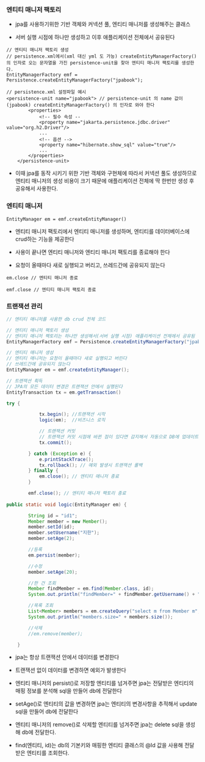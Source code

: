 ### 엔티티 매니저 팩토리

* jpa를 사용하기위한 기반 객체와 커넥션 풀, 엔티티 매니저를 생성해주는 클래스

* 서버 실행 시점에 하나만 생성하고 이후 애플리케이션 전체에서 공유된다

```
// 엔티티 매니저 팩토리 생성
// persistence.xml에서(xml 대신 yml 도 가능) createEntityManagerFactory() 의 인자로 오는 문자열을 가진 persistence-unit을 찾아 엔티티 매니저 팩토리를 생성한다. 
EntityManagerFactory emf = Persistence.createEntityManagerFactory("jpabook");

// persistence.xml 설정파일 예시
<persistence-unit name="jpabook"> // persistence-unit 의 name 값이(jpabook) createEntityManagerFactory() 의 인자로 와야 한다
        <properties>
            <!-- 필수 속성 --
            <property name="jakarta.persistence.jdbc.driver" value="org.h2.Driver"/>
            ...
            <!-- 옵션 -->
            <property name="hibernate.show_sql" value="true"/>
            ...
        </properties>
    </persistence-unit>
```

* 이때 jpa를 동작 시키기 위한 기반 객체와 구현체에 따라서 커넥션 풀도 생성하므로 엔티티 매니저의 생성 비용이 크기 때문에 애플리케이션 전체에 딱 한번만 생성 후 공유해서 사용한다.


### 엔티티 매니저

```
EntityManager em = emf.createEntityManager()
```

* 엔티티 매니저 팩토리에서 엔티티 매니저를 생성하며, 엔티티를 데이터베이스에 crud하는 기능을 제공한다

* 사용이 끝나면 엔티티 매니저와 엔티티 매니저 팩토리를 종료해야 한다

* 요청이 올때마다 새로 실행되고 버리고, 쓰레드간에 공유되지 않는다

```
em.close // 엔티티 매니저 종료

emf.close // 엔티티 매니저 팩토리 종료
```

### 트랜잭션 관리

```java
// 엔티티 매니저를 사용한 db crud 전체 코드

// 엔티티 매니저 팩토리 생성
// 엔티티 매니저 팩토리는 하나만 생성해서(서버 실행 시점) 애플리케이션 전체에서 공유됨
EntityManagerFactory emf = Persistence.createEntityManagerFactory("jpabook");

// 엔티티 매니저 생성
// 엔티티 매니저는 요청이 올때마다 새로 실행되고 버린다
// 쓰레드간에 공유되지 않는다
EntityManager em = emf.createEntityManager(); 

// 트랜잭션 획득
// JPA의 모든 데이터 변경은 트랜잭션 안에서 실행된다
EntityTransaction tx = em.getTransaction() 

try {

            tx.begin(); //트랜잭션 시작
            logic(em);  //비즈니스 로직

            // 트랜잭션 커밋
            // 트랜잭션 커밋 시점에 바뀐 점이 있다면 감지해서 자동으로 DB에 업데이트 쿼리 실행
            tx.commit();

        } catch (Exception e) {
            e.printStackTrace();
            tx.rollback(); // 예외 발생시 트랜잭션 롤백
        } finally {
            em.close(); // 엔티티 매니저 종료
        }

        emf.close(); // 엔티티 매니저 팩토리 종료
    
public static void logic(EntityManager em) {

        String id = "id1";
        Member member = new Member();
        member.setId(id);
        member.setUsername("지한");
        member.setAge(2);

        //등록
        em.persist(member);

        //수정
        member.setAge(20);

        //한 건 조회
        Member findMember = em.find(Member.class, id);
        System.out.println("findMember=" + findMember.getUsername() + ", age=" + findMember.getAge());

        //목록 조회
        List<Member> members = em.createQuery("select m from Member m", Member.class).getResultList();
        System.out.println("members.size=" + members.size());

        //삭제
        //em.remove(member);

    }
```

* jpa는 항상 트랜잭션 안에서 데이터를 변경한다

* 트랜잭션 없이 데이터를 변경하면 예외가 발생한다

* 엔티티 매니저의 persist()로 저장할 엔티티를 넘겨주면 jpa는 전달받은 엔티티의 매핑 정보를 분석해 sql을 만들어 db에 전달한다

* setAge()로 엔티티의 값을 변경하면 jpa는 엔티티의 변경사항을 추적해서 update sql을 만들어 db에 전달한다

* 엔티티 매니저의 remove()로 삭제할 엔티티를 넘겨주면 jpa는 delete sql을 생성해 db에 전달한다.

* find(엔티티, id)는 db의 기본키와 매핑한 엔티티 클래스의 @Id 값을 사용해 전달받은 엔티티를 조회한다.
